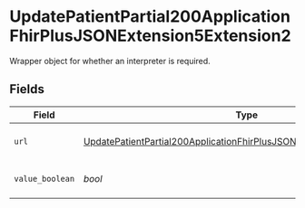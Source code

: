 # UpdatePatientPartial200ApplicationFhirPlusJSONExtension5Extension2

Wrapper object for whether an interpreter is required.


## Fields

| Field                                                                                                                                                                     | Type                                                                                                                                                                      | Required                                                                                                                                                                  | Description                                                                                                                                                               | Example                                                                                                                                                                   |
| ------------------------------------------------------------------------------------------------------------------------------------------------------------------------- | ------------------------------------------------------------------------------------------------------------------------------------------------------------------------- | ------------------------------------------------------------------------------------------------------------------------------------------------------------------------- | ------------------------------------------------------------------------------------------------------------------------------------------------------------------------- | ------------------------------------------------------------------------------------------------------------------------------------------------------------------------- |
| `url`                                                                                                                                                                     | [UpdatePatientPartial200ApplicationFhirPlusJSONExtension5Extension2URL](../../models/operations/updatepatientpartial200applicationfhirplusjsonextension5extension2url.md) | :heavy_check_mark:                                                                                                                                                        | Key of this object. Always `interpreterRequired`.                                                                                                                         |                                                                                                                                                                           |
| `value_boolean`                                                                                                                                                           | *bool*                                                                                                                                                                    | :heavy_check_mark:                                                                                                                                                        | Whether an interpreter is required.                                                                                                                                       | true                                                                                                                                                                      |